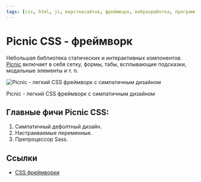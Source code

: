 ```yaml
---
tags: [css, html, js, версткасайтов, фреймворк, вебразработка, программирование]
---
```

# Picnic CSS - фреймворк

Небольшая библиотека статических и интерактивных компонентов. [Picnic](https://picnicss.com/) включает в себя сетку, формы, табы, всплывающие подсказки, модальные элементы и т. п.

![Picnic - легкий CSS фреймворк с симпатичным дизайном](https://media.proglib.io/posts/2020/01/14/b76989bbac9eeff78f2bc0857e207a09.png)

Picnic - легкий CSS фреймворк с симпатичным дизайном

## Главные фичи Picnic CSS:

1.  Симпатичный дефолтный дизайн.
2.  Настраиваемые переменные.
3.  Препроцессор Sass.

## Ссылки

* [CSS фреймворки](CSS%20%D1%84%D1%80%D0%B5%D0%B9%D0%BC%D0%B2%D0%BE%D1%80%D0%BA%D0%B8.md)